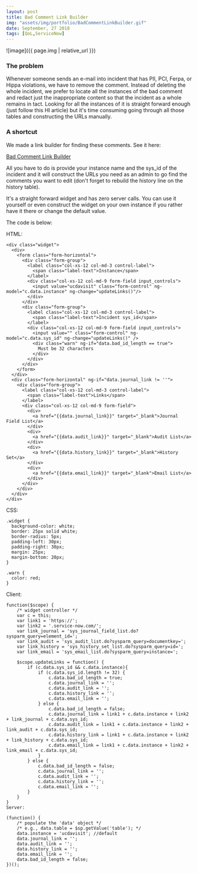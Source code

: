 ```yaml
---
layout: post
title: Bad Comment Link Builder
img: "assets/img/portfolio/BadCommentLinkBuilder.gif"
date: September, 27 2018
tags: [QoL,ServiceNow]
---
```


![image]({{ page.img | relative_url }})

### The problem

Whenever someone sends an e-mail into incident that has PII, PCI, Ferpa, or Hippa violations, we have to remove the comment. Instead of deleting the whole incident, we prefer to locate all the instances of the bad comment and redact just the inappropriate content so that the incident as a whole remains in tact. Looking for all the instances of it is straight forward enough (just follow this HI article) but it's time consuming going through all those tables and constructing the URLs manually.

### A shortcut

We made a link builder for finding these comments. See it here:

[Bad Comment Link Builder](https://ucdavisit.service-now.com/servicehub?id=bad_comment_link_builder)

All you have to do is provide your instance name and the sys_id of the incident and it will construct the URLs you need as an admin to go find the comments you want to edit (don't forget to rebuild the history line on the history table).

It's a straight forward widget and has zero server calls. You can use it yourself or even construct the widget on your own instance if you rather have it there or change the default value.

The code is below:

HTML:

    <div class="widget">
      <div>
        <form class="form-horizontal">
          <div class="form-group">
            <label class="col-xs-12 col-md-3 control-label">
              <span class="label-text">Instance</span>
            </label>
            <div class="col-xs-12 col-md-9 form-field input_controls">
              <input value="ucdavisit" class="form-control" ng-model="c.data.instance" ng-change="updateLinks()"/>
            </div>
          </div>
          <div class="form-group">
            <label class="col-xs-12 col-md-3 control-label">
              <span class="label-text">Incident sys_id</span>
            </label>
            <div class="col-xs-12 col-md-9 form-field input_controls">
              <input value="" class="form-control" ng-model="c.data.sys_id" ng-change="updateLinks()" />
              <div class="warn" ng-if="data.bad_id_length == true">
                Must be 32 characters
              </div>
            </div>
          </div>
        </form>
      </div>
      <div class="form-horizontal" ng-if="data.journal_link != ''">
        <div class="form-group">
          <label class="col-xs-12 col-md-3 control-label">
            <span class="label-text">Links</span>
          </label>
          <div class="col-xs-12 col-md-9 form-field">
            <div>
              <a href="{{data.journal_link}}" target="_blank">Journal Field List</a>
            </div>
            <div>
              <a href="{{data.audit_link}}" target="_blank">Audit List</a>
            </div>
            <div>
              <a href="{{data.history_link}}" target="_blank">History Set</a>
            </div>
            <div>
              <a href="{{data.email_link}}" target="_blank">Email List</a>
            </div>
          </div>
        </div>
      </div>
    </div>

CSS: 

    .widget {
      background-color: white;
      border: 25px solid white;
      border-radius: 5px;
      padding-left: 30px;
      padding-right: 30px;
      margin: 25px;
      margin-bottom: 20px;
    }

    .warn {
      color: red;
    }

Client: 

    function($scope) {
    	/* widget controller */
    	var c = this;
    	var link1 = 'https://';
    	var link2 = '.service-now.com/';
    	var link_journal = 'sys_journal_field_list.do?sysparm_query=element_id=';
    	var link_audit = 'sys_audit_list.do?sysparm_query=documentkey=';
    	var link_history = 'sys_history_set_list.do?sysparm_query=id=';
    	var link_email = 'sys_email_list.do?sysparm_query=instance=';

    	$scope.updateLinks = function() {
    		if (c.data.sys_id && c.data.instance){
    			if (c.data.sys_id.length != 32) {
    				c.data.bad_id_length = true;
    				c.data.journal_link = '';
    				c.data.audit_link = '';
    				c.data.history_link = '';
    				c.data.email_link = '';
    			} else {
    				c.data.bad_id_length = false;
    				c.data.journal_link = link1 + c.data.instance + link2 + link_journal + c.data.sys_id;
    				c.data.audit_link = link1 + c.data.instance + link2 + link_audit + c.data.sys_id;
    				c.data.history_link = link1 + c.data.instance + link2 + link_history + c.data.sys_id;
    				c.data.email_link = link1 + c.data.instance + link2 + link_email + c.data.sys_id;
    			}
    		} else {
    			c.data.bad_id_length = false;
    			c.data.journal_link = '';
    			c.data.audit_link = '';
    			c.data.history_link = '';
    			c.data.email_link = '';
    		}
    	}
    }
    Server: 

    (function() {
    	/* populate the 'data' object */
    	/* e.g., data.table = $sp.getValue('table'); */
    	data.instance = 'ucdavisit'; //default
    	data.journal_link = '';
    	data.audit_link = '';
    	data.history_link = '';
    	data.email_link = '';
    	data.bad_id_length = false;
    })();